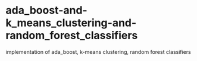 # ada_boost-and-k_means_clustering-and-random_forest_classifiers
implementation of ada_boost, k-means clustering, random forest classifiers
